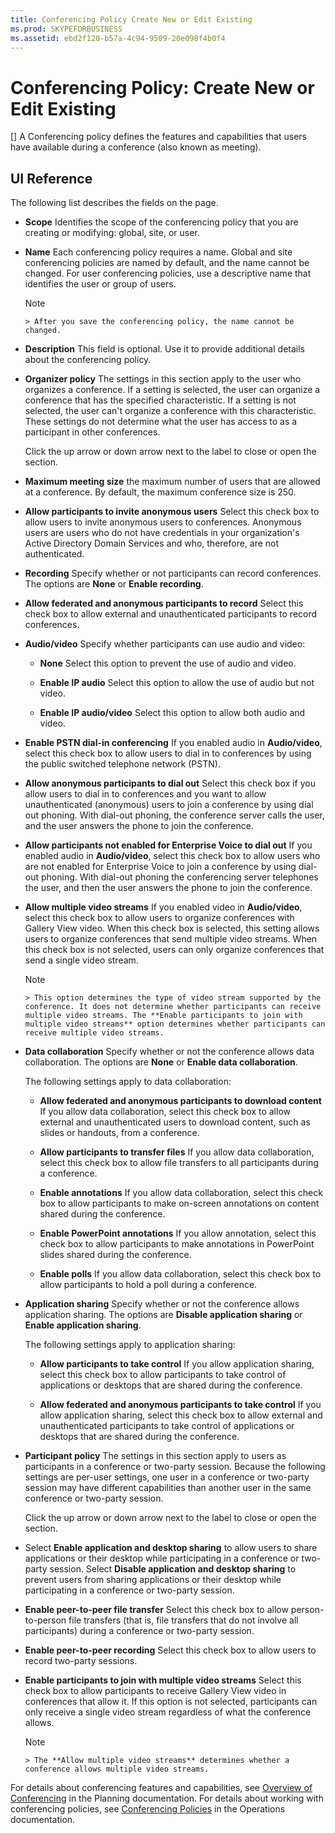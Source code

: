 ```yaml
---
title: Conferencing Policy Create New or Edit Existing
ms.prod: SKYPEFORBUSINESS
ms.assetid: ebd2f120-b57a-4c94-9509-20e098f4b0f4
---
```



# Conferencing Policy: Create New or Edit Existing
[]
A Conferencing policy defines the features and capabilities that users have available during a conference (also known as meeting).
  
    
    


## UI Reference

The following list describes the fields on the page.
  
    
    

- **Scope** Identifies the scope of the conferencing policy that you are creating or modifying: global, site, or user.
    
  
- **Name** Each conferencing policy requires a name. Global and site conferencing policies are named by default, and the name cannot be changed. For user conferencing policies, use a descriptive name that identifies the user or group of users.
    
    > [!NOTE]
      > After you save the conferencing policy, the name cannot be changed. 
- **Description** This field is optional. Use it to provide additional details about the conferencing policy.
    
  
- **Organizer policy** The settings in this section apply to the user who organizes a conference. If a setting is selected, the user can organize a conference that has the specified characteristic. If a setting is not selected, the user can't organize a conference with this characteristic. These settings do not determine what the user has access to as a participant in other conferences.
    
    Click the up arrow or down arrow next to the label to close or open the section.
    
  
- **Maximum meeting size** the maximum number of users that are allowed at a conference. By default, the maximum conference size is 250.
    
  
- **Allow participants to invite anonymous users** Select this check box to allow users to invite anonymous users to conferences. Anonymous users are users who do not have credentials in your organization's Active Directory Domain Services and who, therefore, are not authenticated.
    
  
- **Recording** Specify whether or not participants can record conferences. The options are **None** or **Enable recording**.
    
  
- **Allow federated and anonymous participants to record** Select this check box to allow external and unauthenticated participants to record conferences.
    
  
- **Audio/video** Specify whether participants can use audio and video:
    
  - **None** Select this option to prevent the use of audio and video.
    
  
  - **Enable IP audio** Select this option to allow the use of audio but not video.
    
  
  - **Enable IP audio/video** Select this option to allow both audio and video.
    
  
- **Enable PSTN dial-in conferencing** If you enabled audio in **Audio/video**, select this check box to allow users to dial in to conferences by using the public switched telephone network (PSTN).
    
  
- **Allow anonymous participants to dial out** Select this check box if you allow users to dial in to conferences and you want to allow unauthenticated (anonymous) users to join a conference by using dial out phoning. With dial-out phoning, the conference server calls the user, and the user answers the phone to join the conference.
    
  
- **Allow participants not enabled for Enterprise Voice to dial out** If you enabled audio in **Audio/video**, select this check box to allow users who are not enabled for Enterprise Voice to join a conference by using dial-out phoning. With dial-out phoning the conferencing server telephones the user, and then the user answers the phone to join the conference.
    
  
- **Allow multiple video streams** If you enabled video in **Audio/video**, select this check box to allow users to organize conferences with Gallery View video. When this check box is selected, this setting allows users to organize conferences that send multiple video streams. When this check box is not selected, users can only organize conferences that send a single video stream.
    
    > [!NOTE]
      > This option determines the type of video stream supported by the conference. It does not determine whether participants can receive multiple video streams. The **Enable participants to join with multiple video streams** option determines whether participants can receive multiple video streams.
- **Data collaboration** Specify whether or not the conference allows data collaboration. The options are **None** or **Enable data collaboration**.
    
    The following settings apply to data collaboration:
    
  - **Allow federated and anonymous participants to download content** If you allow data collaboration, select this check box to allow external and unauthenticated users to download content, such as slides or handouts, from a conference.
    
  
  - **Allow participants to transfer files** If you allow data collaboration, select this check box to allow file transfers to all participants during a conference.
    
  
  - **Enable annotations** If you allow data collaboration, select this check box to allow participants to make on-screen annotations on content shared during the conference.
    
  
  - **Enable PowerPoint annotations** If you allow annotation, select this check box to allow participants to make annotations in PowerPoint slides shared during the conference.
    
  
  - **Enable polls** If you allow data collaboration, select this check box to allow participants to hold a poll during a conference.
    
  
- **Application sharing** Specify whether or not the conference allows application sharing. The options are **Disable application sharing** or **Enable application sharing**.
    
    The following settings apply to application sharing:
    
  - **Allow participants to take control** If you allow application sharing, select this check box to allow participants to take control of applications or desktops that are shared during the conference.
    
  
  - **Allow federated and anonymous participants to take control** If you allow application sharing, select this check box to allow external and unauthenticated participants to take control of applications or desktops that are shared during the conference.
    
  
- **Participant policy** The settings in this section apply to users as participants in a conference or two-party session. Because the following settings are per-user settings, one user in a conference or two-party session may have different capabilities than another user in the same conference or two-party session.
    
    Click the up arrow or down arrow next to the label to close or open the section.
    
  
- Select **Enable application and desktop sharing** to allow users to share applications or their desktop while participating in a conference or two-party session. Select **Disable application and desktop sharing** to prevent users from sharing applications or their desktop while participating in a conference or two-party session.
    
  
- **Enable peer-to-peer file transfer** Select this check box to allow person-to-person file transfers (that is, file transfers that do not involve all participants) during a conference or two-party session.
    
  
- **Enable peer-to-peer recording** Select this check box to allow users to record two-party sessions.
    
  
- **Enable participants to join with multiple video streams** Select this check box to allow participants to receive Gallery View video in conferences that allow it. If this option is not selected, participants can only receive a single video stream regardless of what the conference allows.
    
    > [!NOTE]
      > The **Allow multiple video streams** determines whether a conference allows multiple video streams.
For details about conferencing features and capabilities, see  [Overview of Conferencing](http://technet.microsoft.com/library/5bb90e69-3d4f-4d59-a1ee-2550de84439f.aspx) in the Planning documentation. For details about working with conferencing policies, see [Conferencing Policies](http://technet.microsoft.com/library/8f92eb7c-ee66-4df6-a726-4bff93b122cb.aspx) in the Operations documentation.
  
    
    

